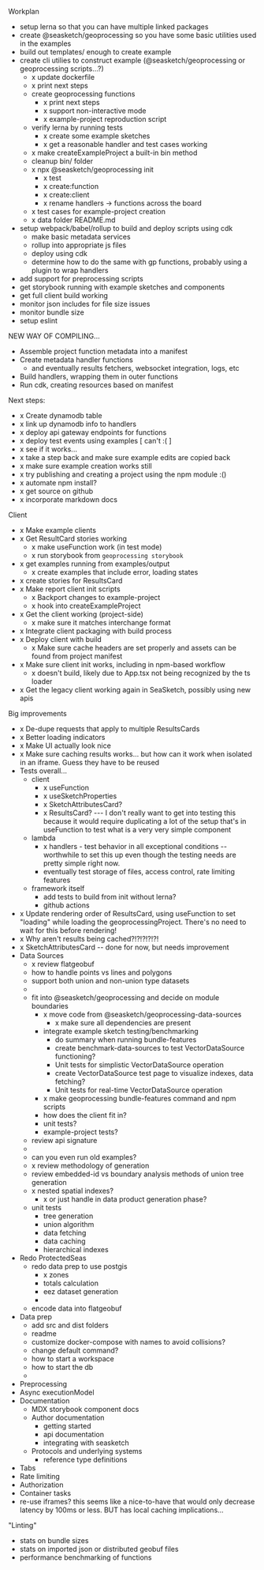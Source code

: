 Workplan

  * setup lerna so that you can have multiple linked packages
  * create @seasketch/geoprocessing so you have some basic utilities used in the examples
  * build out templates/ enough to create example
  * create cli utilies to construct example (@seasketch/geoprocessing or geoprocessing scripts...?)
    * x update dockerfile
    * x print next steps
    * create geoprocessing functions
      * x print next steps
      * x support non-interactive mode
      * x example-project reproduction script
    * verify lerna by running tests
      * x create some example sketches
      * x get a reasonable handler and test cases working
    * x make createExampleProject a built-in bin method
    * cleanup bin/ folder
    * x npx @seasketch/geoprocessing init
      * x test
      * x create:function
      * x create:client
      * x rename handlers -> functions across the board
    * x test cases for example-project creation
    * x data folder README.md
  * setup webpack/babel/rollup to build and deploy scripts using cdk
    * make basic metadata services
    * rollup into appropriate js files
    * deploy using cdk
    * determine how to do the same with gp functions, probably using a plugin to wrap handlers
  * add support for preprocessing scripts
  * get storybook running with example sketches and components
  * get full client build working
  * monitor json includes for file size issues
  * monitor bundle size
  * setup eslint
 


 NEW WAY OF COMPILING...


   * Assemble project function metadata into a manifest
   * Create metadata handler functions
     * and eventually results fetchers, websocket integration, logs, etc
   * Build handlers, wrapping them in outer functions
   * Run cdk, creating resources based on manifest




Next steps:

  * x Create dynamodb table
  * x link up dynamodb info to handlers
  * x deploy api gateway endpoints for functions
  * x deploy test events using examples [ can't :( ]
  * x see if it works...
  * x take a step back and make sure example edits are copied back
  * x make sure example creation works still
  * x try publishing and creating a project using the npm module :()
  * x automate npm install?
  * x get source on github
  * x incorporate markdown docs

Client
  * x Make example clients
  * x Get ResultCard stories working
    * x make useFunction work (in test mode)
    * x run storybook from `geoprocessing storybook`
  * x get examples running from examples/output
    * x create examples that include error, loading states
  * x create stories for ResultsCard
  * x Make report client init scripts
    * x Backport changes to example-project
    * x hook into createExampleProject
  * x Get the client working (project-side)
    * x make sure it matches interchange format
  * x Integrate client packaging with build process
  * x Deploy client with build
    * x Make sure cache headers are set properly and assets can be found from project manifest
  * x Make sure client init works, including in npm-based workflow
    * x doesn't build, likely due to App.tsx not being recognized by the ts loader
  * x Get the legacy client working again in SeaSketch, possibly using new apis

Big improvements
  * x De-dupe requests that apply to multiple ResultsCards
  * x Better loading indicators
  * x Make UI actually look nice
  * x Make sure caching results works... but how can it work when isolated in an iframe. Guess they have to be reused
  * Tests overall...
    * client
      * x useFunction
      * x useSketchProperties
      * x SketchAttributesCard?
      * x ResultsCard? --- I don't really want to get into testing this because it would require duplicating a lot of the setup that's in useFunction to test what is a very very simple component
    * lambda
      * x handlers - test behavior in all exceptional conditions -- worthwhile to set this up even though the testing needs are pretty simple right now.
      * eventually test storage of files, access control, rate limiting features
    * framework itself
      * add tests to build from init without lerna?
      * github actions
  * x Update rendering order of ResultsCard, using useFunction to set "loading" while loading the geoprocessingProject. There's no need to wait for this before rendering!
  * x Why aren't results being cached?!?!?!?!?!
  * x SketchAttributesCard -- done for now, but needs improvement
  * Data Sources
    * x review flatgeobuf
    * how to handle points vs lines and polygons
    * support both union and non-union type datasets
    * 
    * fit into @seasketch/geoprocessing and decide on module boundaries
      * x move code from @seasketch/geoprocessing-data-sources
        * x make sure all dependencies are present
      * integrate example sketch testing/benchmarking
        * do summary when running bundle-features
        * create benchmark-data-sources to test VectorDataSource functioning?
        * Unit tests for simplistic VectorDataSource operation
        * create VectorDataSource test page to visualize indexes, data fetching?
        * Unit tests for real-time VectorDataSource operation
      * x make geoprocessing bundle-features command and npm scripts
      * how does the client fit in?
      * unit tests?
      * example-project tests?
    * review api signature
    * 
    * can you even run old examples?
    * x review methodology of generation
    * review embedded-id vs boundary analysis methods of union tree generation
    * x nested spatial indexes?
      * x or just handle in data product generation phase?
    * unit tests
      * tree generation
      * union algorithm
      * data fetching
      * data caching
      * hierarchical indexes
  * Redo ProtectedSeas
    * redo data prep to use postgis
      * x zones
      * totals calculation
      * eez dataset generation
      * 
    * encode data into flatgeobuf
  * Data prep
    * add src and dist folders
    * readme
    * customize docker-compose with names to avoid collisions?
    * change default command?
    * how to start a workspace
    * how to start the db
    * 
  * Preprocessing
  * Async executionModel
  * Documentation
    * MDX storybook component docs
    * Author documentation
      * getting started
      * api documentation
      * integrating with seasketch
    * Protocols and underlying systems
      * reference type definitions
  * Tabs
  * Rate limiting
  * Authorization
  * Container tasks
  * re-use iframes? this seems like a nice-to-have that would only decrease latency by 100ms or less. BUT has local caching implications...

"Linting"
  * stats on bundle sizes
  * stats on imported json or distributed geobuf files
  * performance benchmarking of functions


